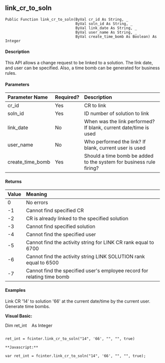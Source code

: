 link_cr_to_soln
-----------------

```
Public Function link_cr_to_soln(ByVal cr_id As String, _
                                ByVal soln_id As String, _
                                ByVal link_date As String, _
                                ByVal user_name As String, _
                                ByVal create_time_bomb As Boolean) As Integer
```

#### Description

This API allows a change request to be linked to a solution. The link date, and user can be specified. Also, a time bomb can be generated for business rules.

#### Parameters

| Parameter Name | Required? | Description |
|:--- |:--- |:--- |
| cr_id | Yes | CR to link |
| soln_id | Yes | ID number of solution to link |
| link_date | No | When was the link performed? If blank, current date/time is used |
| user_name | No | Who performed the link? If blank, current user is used |
| create_time_bomb | Yes | Should a time bomb be added to the system for business rule firing? |

#### Returns

| Value | Meaning |
|:--- |:--- |
| 0 | No errors |
| -1 | Cannot find specified CR |
| -2 | CR is already linked to the specified solution |
| -3 | Cannot find specified solution |
| -4 | Cannot find the specified user |
| -5 | Cannot find the activity string for LINK CR rank equal to 6700 |
| -6 | Cannot find the activity string LINK SOLUTION rank equal to 6500 |
| -7 | Cannot find the specified user's employee record for relating time bomb |

#### Examples

Link CR '14' to solution '66' at the current date/time by the current user. Generate time bombs.

**Visual Basic:**

Dim ret_int    As Integer
```

ret_int = fcinter.link_cr_to_soln("14", '66', "", "", true)

**Javascript:**

var ret_int = fcinter.link_cr_to_soln("14", '66', "", "", true);